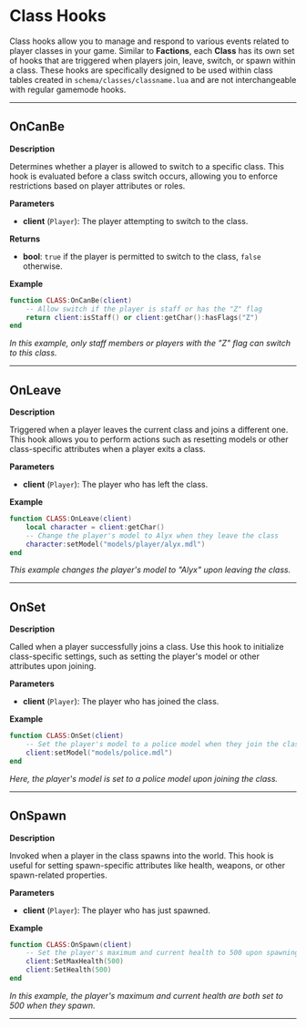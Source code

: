 # Class Hooks

Class hooks allow you to manage and respond to various events related to player classes in your game. Similar to **Factions**, each **Class** has its own set of hooks that are triggered when players join, leave, switch, or spawn within a class. These hooks are specifically designed to be used within class tables created in `schema/classes/classname.lua` and are not interchangeable with regular gamemode hooks.

---

## **OnCanBe**

**Description**

Determines whether a player is allowed to switch to a specific class. This hook is evaluated before a class switch occurs, allowing you to enforce restrictions based on player attributes or roles.

**Parameters**

- **client** (`Player`): The player attempting to switch to the class.

**Returns**

- **bool**: `true` if the player is permitted to switch to the class, `false` otherwise.

**Example**

```lua
function CLASS:OnCanBe(client)
    -- Allow switch if the player is staff or has the "Z" flag
    return client:isStaff() or client:getChar():hasFlags("Z")
end
```

*In this example, only staff members or players with the "Z" flag can switch to this class.*

---

## **OnLeave**

**Description**

Triggered when a player leaves the current class and joins a different one. This hook allows you to perform actions such as resetting models or other class-specific attributes when a player exits a class.

**Parameters**

- **client** (`Player`): The player who has left the class.

**Example**

```lua
function CLASS:OnLeave(client)
    local character = client:getChar()
    -- Change the player's model to Alyx when they leave the class
    character:setModel("models/player/alyx.mdl")
end
```

*This example changes the player's model to "Alyx" upon leaving the class.*

---

## **OnSet**

**Description**

Called when a player successfully joins a class. Use this hook to initialize class-specific settings, such as setting the player's model or other attributes upon joining.

**Parameters**

- **client** (`Player`): The player who has joined the class.

**Example**

```lua
function CLASS:OnSet(client)
    -- Set the player's model to a police model when they join the class
    client:setModel("models/police.mdl")
end
```

*Here, the player's model is set to a police model upon joining the class.*

---

## **OnSpawn**

**Description**

Invoked when a player in the class spawns into the world. This hook is useful for setting spawn-specific attributes like health, weapons, or other spawn-related properties.

**Parameters**

- **client** (`Player`): The player who has just spawned.

**Example**

```lua
function CLASS:OnSpawn(client)
    -- Set the player's maximum and current health to 500 upon spawning
    client:SetMaxHealth(500)
    client:SetHealth(500)
end
```

*In this example, the player's maximum and current health are both set to 500 when they spawn.*

---